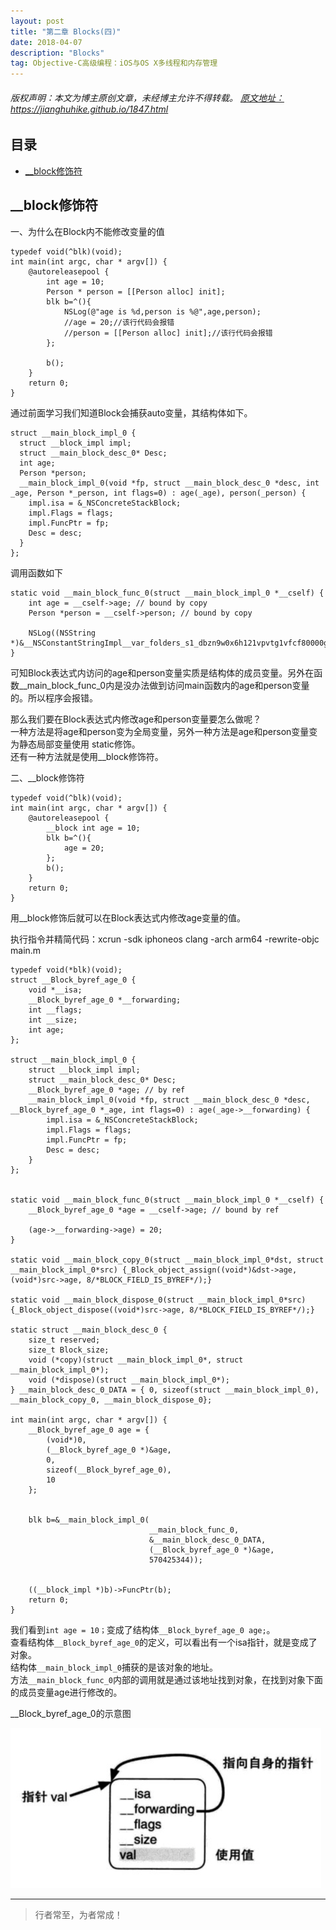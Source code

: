 ```yaml
---
layout: post
title: "第二章 Blocks(四)"
date: 2018-04-07
description: "Blocks"
tag: Objective-C高级编程：iOS与OS X多线程和内存管理
---
```



<h6>
  版权声明：本文为博主原创文章，未经博主允许不得转载。
  <a target="_blank" href="https://jianghuhike.github.io/1846.html">
  原文地址：https://jianghuhike.github.io/1847.html 
  </a>
</h6>



## 目录

* [__block修饰符](#content1)






<!-- ************************************************ -->
## <a id="content1"></a>__block修饰符

一、为什么在Block内不能修改变量的值
```objc
typedef void(^blk)(void);
int main(int argc, char * argv[]) {
    @autoreleasepool {
        int age = 10;
        Person * person = [[Person alloc] init];
        blk b=^(){
            NSLog(@"age is %d,person is %@",age,person);
            //age = 20;//该行代码会报错 
            //person = [[Person alloc] init];//该行代码会报错 
        };
        
        b();
    }
    return 0;
}
```
通过前面学习我们知道Block会捕获auto变量，其结构体如下。
```objc
struct __main_block_impl_0 {
  struct __block_impl impl;
  struct __main_block_desc_0* Desc;
  int age;
  Person *person;
  __main_block_impl_0(void *fp, struct __main_block_desc_0 *desc, int _age, Person *_person, int flags=0) : age(_age), person(_person) {
    impl.isa = &_NSConcreteStackBlock;
    impl.Flags = flags;
    impl.FuncPtr = fp;
    Desc = desc;
  }
};
```
调用函数如下
```objc
static void __main_block_func_0(struct __main_block_impl_0 *__cself) {
    int age = __cself->age; // bound by copy
    Person *person = __cself->person; // bound by copy
    
    NSLog((NSString *)&__NSConstantStringImpl__var_folders_s1_dbzn9w0x6h121vpvtg1vfcf80000gn_T_main_468f42_mi_0,age,person);
}
```
可知Block表达式内访问的age和person变量实质是结构体的成员变量。另外在函数__main_block_func_0内是没办法做到访问main函数内的age和person变量的。所以程序会报错。

那么我们要在Block表达式内修改age和person变量要怎么做呢？       
一种方法是将age和person变为全局变量，另外一种方法是age和person变量变为静态局部变量使用 static修饰。    
还有一种方法就是使用__block修饰符。

二、__block修饰符

```objc
typedef void(^blk)(void);
int main(int argc, char * argv[]) {
    @autoreleasepool {
        __block int age = 10;
        blk b=^(){
            age = 20;
        };
        b();
    }
    return 0;
}
```
用__block修饰后就可以在Block表达式内修改age变量的值。

执行指令并精简代码：xcrun -sdk iphoneos clang -arch arm64 -rewrite-objc main.m

```objc
typedef void(*blk)(void);
struct __Block_byref_age_0 {
    void *__isa;
    __Block_byref_age_0 *__forwarding;
    int __flags;
    int __size;
    int age;
};

struct __main_block_impl_0 {
    struct __block_impl impl;
    struct __main_block_desc_0* Desc;
    __Block_byref_age_0 *age; // by ref
    __main_block_impl_0(void *fp, struct __main_block_desc_0 *desc, __Block_byref_age_0 *_age, int flags=0) : age(_age->__forwarding) {
        impl.isa = &_NSConcreteStackBlock;
        impl.Flags = flags;
        impl.FuncPtr = fp;
        Desc = desc;
    }
};


static void __main_block_func_0(struct __main_block_impl_0 *__cself) {
    __Block_byref_age_0 *age = __cself->age; // bound by ref
    
    (age->__forwarding->age) = 20;
}

static void __main_block_copy_0(struct __main_block_impl_0*dst, struct __main_block_impl_0*src) {_Block_object_assign((void*)&dst->age, (void*)src->age, 8/*BLOCK_FIELD_IS_BYREF*/);}

static void __main_block_dispose_0(struct __main_block_impl_0*src) {_Block_object_dispose((void*)src->age, 8/*BLOCK_FIELD_IS_BYREF*/);}

static struct __main_block_desc_0 {
    size_t reserved;
    size_t Block_size;
    void (*copy)(struct __main_block_impl_0*, struct __main_block_impl_0*);
    void (*dispose)(struct __main_block_impl_0*);
} __main_block_desc_0_DATA = { 0, sizeof(struct __main_block_impl_0), __main_block_copy_0, __main_block_dispose_0};

int main(int argc, char * argv[]) {
    __Block_byref_age_0 age = {
        (void*)0,
        (__Block_byref_age_0 *)&age,
        0,
        sizeof(__Block_byref_age_0),
        10
    };
    
    
    blk b=&__main_block_impl_0(
                               __main_block_func_0,
                               &__main_block_desc_0_DATA,
                               (__Block_byref_age_0 *)&age,
                               570425344));
    
    
    ((__block_impl *)b)->FuncPtr(b);
    return 0;
}
```
我们看到`int age = 10；`变成了结构体`__Block_byref_age_0 age;`。     
查看结构体`__Block_byref_age_0`的定义，可以看出有一个isa指针，就是变成了对象。        
结构体`__main_block_impl_0`捕获的是该对象的地址。        
方法`__main_block_func_0`内部的调用就是通过该地址找到对象，在找到对象下面的成员变量age进行修改的。      

__Block_byref_age_0的示意图

<img src="/images/memory/block4.png" alt="img">











----------
>  行者常至，为者常成！



